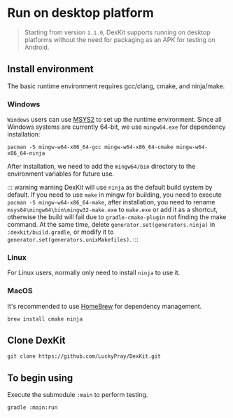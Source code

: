 # Run on desktop platform

> Starting from version `1.1.0`, DexKit supports running on desktop platforms without 
> the need for packaging as an APK for testing on Android.

## Install environment

The basic runtime environment requires gcc/clang, cmake, and ninja/make.

### Windows

`Windows` users can use [MSYS2](https://www.msys2.org/) to set up the runtime environment.
Since all Windows systems are currently 64-bit, we use `mingw64.exe` for dependency installation:

```shell
pacman -S mingw-w64-x86_64-gcc mingw-w64-x86_64-cmake mingw-w64-x86_64-ninja
```

After installation, we need to add the `mingw64/bin` directory to the environment variables 
for future use.

::: warning warning
DexKit will use `ninja` as the default build system by default. If you need to use `make` 
in mingw for building, you need to execute `pacman -S mingw-w64-x86_64-make`, after installation,
you need to rename `msys64\mingw64\bin\mingw32-make.exe` to `make.exe` or add it as a shortcut, 
otherwise the build will fail due to `gradle-cmake-plugin` not finding the make command. 
At the same time, delete `generator.set(generators.ninja)` in `:dexkit/build.gradle`, 
or modify it to `generator.set(generators.unixMakefiles)`.
:::

### Linux

For Linux users, normally only need to install `ninja` to use it.

### MacOS

It's recommended to use [HomeBrew](https://brew.sh/) for dependency management.

```shell
brew install cmake ninja
```

## Clone DexKit

```shell
git clone https://github.com/LuckyPray/DexKit.git
```

## To begin using

Execute the submodule `:main` to perform testing.

```shell
gradle :main:run
```
